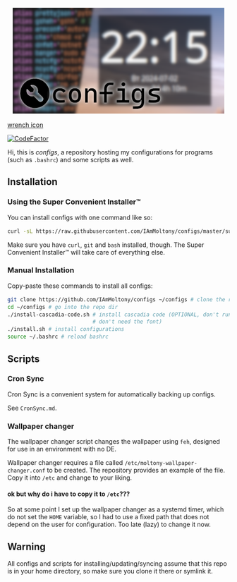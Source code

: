 <p align="center">
    <img src="./banner.png">
</p>

[wrench icon](https://www.flaticon.com/free-icons/wrench)

[![CodeFactor](https://www.codefactor.io/repository/github/iammoltony/configs/badge)](https://www.codefactor.io/repository/github/iammoltony/configs)

Hi, this is *configs*, a repository hosting my configurations for programs (such
as `.bashrc`) and some scripts as well.

## Installation

### Using the Super Convenient Installer™

You can install configs with one command like so:

```bash
curl -sL https://raw.githubusercontent.com/IAmMoltony/configs/master/super-convenient-installer.sh | bash
```

Make sure you have `curl`, `git` and `bash` installed, though. The Super
Convenient Installer™ will take care of everything else.

### Manual Installation

Copy-paste these commands to install all configs:

```bash
git clone https://github.com/IAmMoltony/configs ~/configs # clone the repository
cd ~/configs # go into the repo dir
./install-cascadia-code.sh # install cascadia code (OPTIONAL, don't run if you
                           # don't need the font)
./install.sh # install configurations
source ~/.bashrc # reload bashrc
```

## Scripts

### Cron Sync

Cron Sync is a convenient system for automatically backing up configs.

See `CronSync.md`.

### Wallpaper changer

The wallpaper changer script changes the wallpaper using `feh`, designed for use
in an environment with no DE.

Wallpaper changer requires a file called `/etc/moltony-wallpaper-changer.conf`
to be created. The repository provides an example of the file. Copy it into
`/etc` and change to your liking.

#### ok but why do i have to copy it to `/etc`???

So at some point I set up the wallpaper changer as a systemd timer, which do not
set the `HOME` variable, so I had to use a fixed path that does not depend on
the user for configuration. Too late (lazy) to change it now.

## Warning

All configs and scripts for installing/updating/syncing assume that this repo is
in your home directory, so make sure you clone it there or symlink it.
